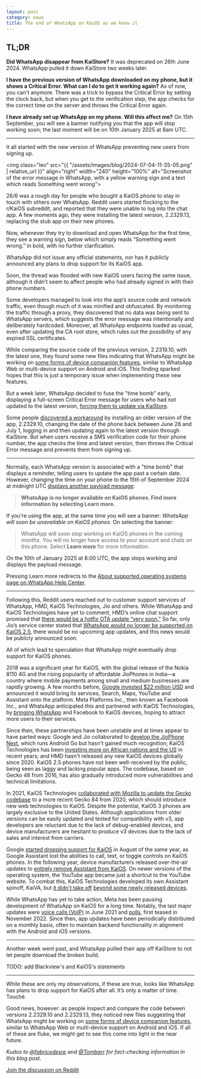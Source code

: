 ```yaml
---
layout: post
category: news
title: The end of WhatsApp on KaiOS as we know it
---
```

## TL;DR
**Did WhatsApp disappear from KaiStore?** It was deprecated on 26th June 2024. WhatsApp pulled it down KaiStore two weeks later.

**I have the previous version of WhatsApp downloaded on my phone, but it shows a Critical Error. What can I do to get it working again?** As of now, you can't anymore. There was a trick to bypass the Critical Error by setting the clock back, but when you get to the verification step, the app checks for the correct time on the server and throws the Critical Error again.

**I have already set up WhatsApp on my phone. Will this affect me?** On 15th September, you will see a banner notifying you that the app will stop working soon; the last moment will be on 10th January 2025 at 8am UTC.

---

It all started with the new version of WhatsApp preventing new users from signing up.

<img class="leo" src="{{ "/assets/images/blog/2024-07-04-11-35-05.png" | relative_url }}" align="right" width="240" height="100%" alt="Screenshot of the error message in WhatsApp, with a yellow warning sign and a text which reads Something went wrong">

26/6 was a rough day for people who bought a KaiOS phone to stay in touch with others over WhatsApp. Reddit users started flocking to the r/KaiOS subreddit, and reported that they were unable to log into the chat app. A few moments ago, they were installing the latest version, 2.2329.13, replacing the stub app on their new phones.

Now, whenever they try to download and open WhatsApp for the first time, they see a warning sign, below which simply reads “Something went wrong.” in bold, with no further clarification.

WhatsApp did not issue any official statements, nor has it publicly announced any plans to drop support for its KaiOS app.

Soon, the thread was flooded with new KaiOS users facing the same issue, although it didn’t seem to affect people who had already signed in with their phone numbers.

Some developers managed to look into the app’s source code and network traffic, even though much of it was minified and obfuscated. By monitoring the traffic through a proxy, they discovered that no data was being sent to WhatsApp servers, which suggests the error message was intentionally and deliberately hardcoded. Moreover, all WhatsApp endpoints loaded as usual, even after updating the CA root store, which rules out the possibility of any expired SSL certificates.

While comparing the source code of the previous version, 2.2319.10, with the latest one, they found some new files indicating that WhatsApp might be working on [some forms of device companion features](https://www.reddit.com/r/KaiOS/comments/1dp9ubt/comment/lbfk6oz/), similar to WhatsApp Web or multi-device support on Android and iOS. This finding sparked hopes that this is just a temporary issue when implementing these new features.

But a week later, WhatsApp decided to fuse the "time bomb" early, displaying a full-screen Critical Error message for users who had not updated to the latest version, [forcing them to update via KaiStore](https://www.reddit.com/r/KaiOS/comments/1du50sr/i_found_the_solution_guys_you_just_have_to_set/).

Some people [discovered a workaround](https://www.reddit.com/r/KaiOS/comments/1dp9ubt/comment/lahl3bo/) by installing an older version of the app, 2.2329.10, changing the date of the phone back between June 28 and July 1, logging in and then updating again to the latest version through KaiStore. But when users receive a SMS verification code for their phone number, the app checks the time and latest version, then throws the Critical Error message and prevents them from signing up.

---

Normally, each WhatsApp version is associated with a "time bomb" that displays a reminder, telling users to update the app past a certain date. However, changing the time on your phone to the 15th of September 2024 at midnight UTC [displays another payload message](https://www.reddit.com/r/KaiOS/comments/1dp9ubt/comment/lbfjak6/):

> **WhatsApp is no longer available on KaiOS phones. Find more information by selecting Learn more.**

If you're using the app, at the same time you will see a banner: *WhatsApp will soon be unavailable on KaiOS phones.* On selecting the banner:

> WhatsApp will soon stop working on KaiOS phones in the coming months. You will no longer have access to your account and chats on this phone. Select **Learn more** for more information.

On the 10th of January 2025 at 8:00 UTC, the app stops working and displays the payload message.

Pressing Learn more redirects to the [About supported operating systems page on WhatsApp Help Center](https://faq.whatsapp.com/595164741332628).

---

Following this, Reddit users reached out to customer support services of WhatsApp, HMD, KaiOS Technologies, Jio and others. While WhatsApp and KaiOS Technologies have yet to comment, HMD’s online chat support promised that [there would be a hotfix OTA update “very soon.”](https://www.reddit.com/r/KaiOS/comments/1dp9ubt/comment/lanjcla/) So far, only Jio’s service center stated that [WhatsApp would no longer be supported on KaiOS 2.5](https://www.reddit.com/r/KaiOS/comments/1dp9ubt/comment/lb9gej5/), there would be no upcoming app updates, and this news would be publicly announced soon.

All of which lead to speculation that WhatsApp might eventually drop support for KaiOS phones.

2018 was a significant year for KaiOS, with the global release of the Nokia 8110 4G and the rising popularity of affordable JioPhones in India&#8212;a country where mobile payments among small and medium businesses are rapidly growing. A few months before, [Google invested $22 million USD](https://www.theverge.com/2018/6/28/17513036/google-kaios-investment-feature-phones-firefox-os-apps-services-strategy) and announced it would bring its services, Search, Maps, YouTube and Assistant onto the platform. Meta Platforms Inc., then known as Facebook Inc., and WhatsApp anticipated this and partnered with KaiOS Technologies, by [bringing WhatsApp](https://www.theverge.com/2019/7/22/20703872/whatsapp-kaios-nokia-8110-jio-phone-feature-phones) and Facebook to KaiOS devices, hoping to attract more users to their services.

Since then, these partnerships have been unstable and at times appear to have parted ways: Google and Jio collaborated to [develop the JioPhone Next](https://www.theverge.com/2021/10/29/22752388/india-google-smartphone-jiophone-pixel), which runs Android Go but hasn't gained much recognition; KaiOS Technologies has been [investing more on African nations and the US](https://www.kaiostech.com/kaios-was-at-ces-tech-event-2024/) in recent years; and HMD hasn't released any new KaiOS devices globally since 2020. KaiOS 2.5 phones have not been well-received by the public, being seen as laggy and lacking popular apps. The codebase, based on Gecko 48 from 2016, has also gradually introduced more vulnerabilities and technical limitations.

In 2021, KaiOS Technologies [collaborated with Mozilla to update the Gecko codebase](https://www.ghacks.net/2020/03/14/firefox-os-successor-mozilla-and-kaios-announce-partnership/) to a more recent Gecko 84 from 2020, which should introduce new web technologies to KaiOS. Despite the potential, KaiOS 3 phones are largely exclusive to the United States. Although applications from older versions can be easily updated and tested for compatibility with v3, app developers are reluctant due to the lack of debug-enabled devices, and device manufacturers are hesitant to produce v3 devices due to the lack of sales and interest from carriers.

Google [started dropping support for KaiOS](https://9to5google.com/2021/08/30/google-assistant-kaios-text/) in August of the same year, as Google Assistant lost the abilities to call, text, or toggle controls on KaiOS phones. In the following year, device manufacturers released over-the-air updates to [entirely remove Assistant from KaiOS](https://www.reddit.com/r/KaiOS/comments/w9tv0p/goodbye_google_assistant_and_speech_to_text/). On newer versions of the operating system, the YouTube app became just a shortcut to the YouTube website. To combat this, KaiOS Technologies developed its own Assistant spinoff, KaiVA, but [it didn't take off](https://www.reddit.com/r/KaiOS/comments/x6oaa5/kaiva_kai_voice_assistant_service_on_nokia_v_flip/) [beyond some newly released devices](https://www.reddit.com/r/KaiOS/comments/18uoux5/kaiva_in_kaios_25/).

While WhatsApp has yet to take action, Meta has been pausing development of WhatsApp on KaiOS for a long time. Notably, the last major updates were [voice calls (VoIP)](https://www.androidauthority.com/whatsapp-calls-kaios-feature-phones-1233576/) in June 2021 and [polls](https://www.reddit.com/r/KaiOS/comments/zf5z76/testing_features_removed_as_the_latest_version_of/), first teased in November 2022. Since then, app updates have been periodically distributed on a monthly basis, often to maintain backend functionality in alignment with the Android and iOS versions.

---

Another week went past, and WhatsApp pulled their app off KaiStore to not let people download the broken build.

TODO: add Blackview's and KaiOS's statements

---

While these are only my observations, if these are true, looks like WhatsApp has plans to drop support for KaiOS after all. It’s only a matter of time. Touché.

Good news, however: as people inspect and compare the code between versions 2.2329.10 and 2.2329.13, they noticed new files suggesting that WhatsApp might be working on [some forms of device companion features](https://www.reddit.com/r/KaiOS/comments/1dp9ubt/comment/lbfk6oz/), similar to WhatsApp Web or multi-device support on Android and iOS. If all of these are fluke, we might get to see this come into light in the near future.

*Kudos to [@fabricedesre](https://github.com/fabricedesre) and [@Tombarr](https://barrasso.me/) for fact-checking information in this blog post.*

[Join the discussion on Reddit](https://www.reddit.com/r/KaiOS/comments/1dp9ubt/whatsapp_stopped_working_nokia_6300_4g/)


<!-- img class="leo" src="{{ site.baseurl }}/assets/images/blog/2024-07-04-11-35-05.png" align="right" width="240" height="100%" alt="Screenshot of the error message in WhatsApp, with a yellow warning sign and a text which reads Something went wrong">

<p style="text-align:center">
    <img src="{{ site.baseurl }}/assets/images/blog/wa-hmd.png" width="300" height="100%" style="display:inline-block" alt="Screenshot of HMD customer support chat">
    <img src="{{ site.baseurl }}/assets/images/blog/wa-support.jpeg" width="388" height="100%" style="display:inline-block" alt="Screenshot of WhatsApp support chat, telling user to keep themselves up-to-date with WhatsApp Help Centre and WhatsApp Blog">
</p>

<p style="text-align:center">
    <img src="{{ site.baseurl }}/assets/images/blog/2024-09-15-00-00-07.png" width="240" height="100%" style="display:inline-block" alt="Screenshot of the payload message in WhatsApp, with a yellow warning sign">
    <img src="{{ site.baseurl }}/assets/images/blog/2024-10-01-00-00-18.png" width="240" height="100%" style="display:inline-block" alt="Screenshot of the yellow banner with a warning sign in WhatsApp's chat list, text says WhatsApp will soon be unavailable on KaiOS phones.">
    <img src="{{ site.baseurl }}/assets/images/blog/2024-10-01-00-00-49.png" width="240" height="100%" style="display:inline-block" alt="Screenshot of a popup with the message when selecting the banner">
</p>

<img src="{{ site.baseurl }}/assets/images/blog/wa-vscode.png" width="100%" height="100%" alt="Screenshot of a full-screen Visual Studio Code window. In the left sidebar there is a Only in compared folder section, which lists several files, one of which is a JavaScript named addCompanionDeviceScreen" -->